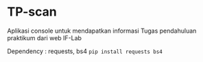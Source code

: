 # TP-scan
Aplikasi console untuk mendapatkan informasi Tugas pendahuluan praktikum dari web IF-Lab

Dependency : requests, bs4
`pip install requests bs4`
